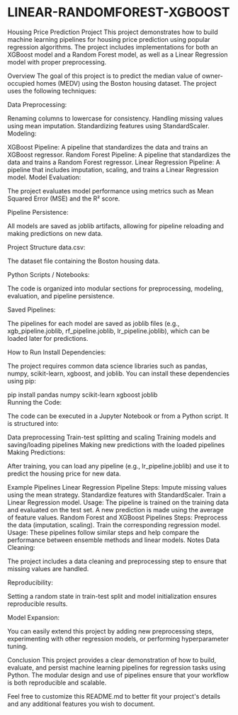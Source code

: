 # LINEAR-RANDOMFOREST-XGBOOST

Housing Price Prediction Project
This project demonstrates how to build machine learning pipelines for housing price prediction using popular regression algorithms. The project includes implementations for both an XGBoost model and a Random Forest model, as well as a Linear Regression model with proper preprocessing.

Overview
The goal of this project is to predict the median value of owner-occupied homes (MEDV) using the Boston housing dataset. The project uses the following techniques:

Data Preprocessing:

Renaming columns to lowercase for consistency.
Handling missing values using mean imputation.
Standardizing features using StandardScaler.
Modeling:

XGBoost Pipeline: A pipeline that standardizes the data and trains an XGBoost regressor.
Random Forest Pipeline: A pipeline that standardizes the data and trains a Random Forest regressor.
Linear Regression Pipeline: A pipeline that includes imputation, scaling, and trains a Linear Regression model.
Model Evaluation:

The project evaluates model performance using metrics such as Mean Squared Error (MSE) and the R² score.

Pipeline Persistence:

All models are saved as joblib artifacts, allowing for pipeline reloading and making predictions on new data.

Project Structure
data.csv:

The dataset file containing the Boston housing data.

Python Scripts / Notebooks:

The code is organized into modular sections for preprocessing, modeling, evaluation, and pipeline persistence.

Saved Pipelines:

The pipelines for each model are saved as joblib files (e.g., xgb_pipeline.joblib, rf_pipeline.joblib, lr_pipeline.joblib), which can be loaded later for predictions.

How to Run
Install Dependencies:

The project requires common data science libraries such as pandas, numpy, scikit-learn, xgboost, and joblib. You can install these dependencies using pip:

 pip install pandas numpy scikit-learn xgboost joblib  
Running the Code:

The code can be executed in a Jupyter Notebook or from a Python script. It is structured into:

Data preprocessing
Train-test splitting and scaling
Training models and saving/loading pipelines
Making new predictions with the loaded pipelines
Making Predictions:

After training, you can load any pipeline (e.g., lr_pipeline.joblib) and use it to predict the housing price for new data.

Example Pipelines
Linear Regression Pipeline
Steps:
Impute missing values using the mean strategy.
Standardize features with StandardScaler.
Train a Linear Regression model.
Usage:
The pipeline is trained on the training data and evaluated on the test set. A new prediction is made using the average of feature values.
Random Forest and XGBoost Pipelines
Steps:
Preprocess the data (imputation, scaling).
Train the corresponding regression model.
Usage:
These pipelines follow similar steps and help compare the performance between ensemble methods and linear models.
Notes
Data Cleaning:

The project includes a data cleaning and preprocessing step to ensure that missing values are handled.

Reproducibility:

Setting a random state in train-test split and model initialization ensures reproducible results.

Model Expansion:

You can easily extend this project by adding new preprocessing steps, experimenting with other regression models, or performing hyperparameter tuning.

Conclusion
This project provides a clear demonstration of how to build, evaluate, and persist machine learning pipelines for regression tasks using Python. The modular design and use of pipelines ensure that your workflow is both reproducible and scalable.

Feel free to customize this README.md to better fit your project's details and any additional features you wish to document.
